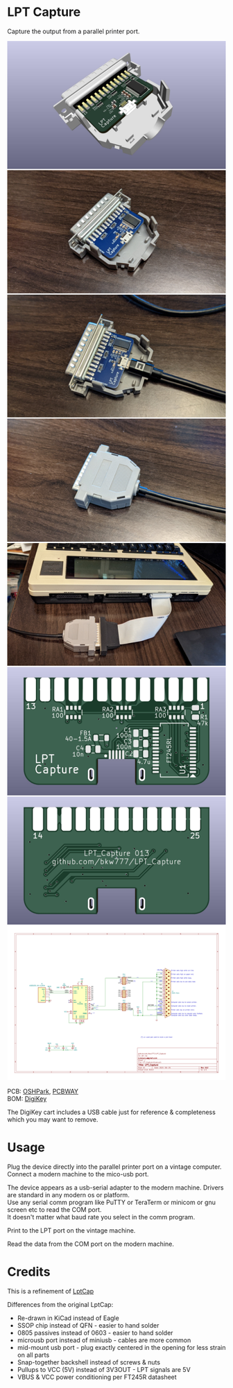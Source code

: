 # LPT Capture
Capture the output from a parallel printer port.

![](PCB/out/LPT_Capture.jpg)
![](LPT_Capture.1.jpg)
![](LPT_Capture.2.jpg)
![](LPT_Capture.3.jpg)
![](LPT_Capture.4.jpg)
![](PCB/out/LPT_Capture.top.jpg)
![](PCB/out/LPT_Capture.bottom.jpg)
![](PCB/out/LPT_Capture.svg)

PCB: [OSHPark](https://oshpark.com/shared_projects/DqbtiuyI), [PCBWAY](https://www.pcbway.com/project/shareproject/LPT_Capture.html)  
BOM: [DigiKey](https://www.digikey.com/short/wqdmr8p4)

The DigiKey cart includes a USB cable just for reference & completeness which you may want to remove.

# Usage
Plug the device directly into the parallel printer port on a vintage computer.  
Connect a modern machine to the mico-usb port.  

The device appears as a usb-serial adapter to the modern machine. Drivers are standard in any modern os or platform.  
Use any serial comm program like PuTTY or TeraTerm or minicom or gnu screen etc to read the COM port.  
It doesn't matter what baud rate you select in the comm program.  

Print to the LPT port on the vintage machine.

Read the data from the COM port on the modern machine.

# Credits
This is a refinement of [LptCap](https://www-user.tu-chemnitz.de/~heha/basteln/PC/LptCap/index.en.htm)

Differences from the original LptCap:  
* Re-drawn in KiCad instead of Eagle
* SSOP chip instead of QFN - easier to hand solder
* 0805 passives instead of 0603 - easier to hand solder
* microusb port instead of miniusb - cables are more common
* mid-mount usb port - plug exactly centered in the opening for less strain on all parts
* Snap-together backshell instead of screws & nuts
* Pullups to VCC (5V) instead of 3V3OUT - LPT signals are 5V
* VBUS & VCC power conditioning per FT245R datasheet
